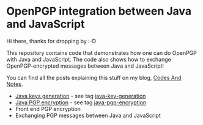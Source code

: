  
# OpenPGP integration between Java and JavaScript

Hi there, thanks for dropping by :-D

This repository contains code that demonstrates how one can do OpenPGP with Java and JavaScript.
The code also shows how to exchange OpenPGP-encrypted messages between Java and JavaScript! 

You can find all the posts explaining this stuff on my blog, [Codes And Notes](https://codesandnotes.be). 

* [Java keys generation](https://www.codesandnotes.be/2018/07/17/openpgp-java-keys-generation/) - see tag [java-key-generation](https://github.com/codesandnotes/openpgp-integration/tree/java-key-generation)
* [Java PGP encryption](https://www.codesandnotes.be/2018/09/04/openpgp-integration-java-and-javascript-java-pgp-encryption/) - see tag [java-pgp-encryption](https://github.com/codesandnotes/openpgp-integration/tree/java-pgp-encryption)
* Front end PGP encryption
* Exchanging PGP messages between Java and JavaScript
